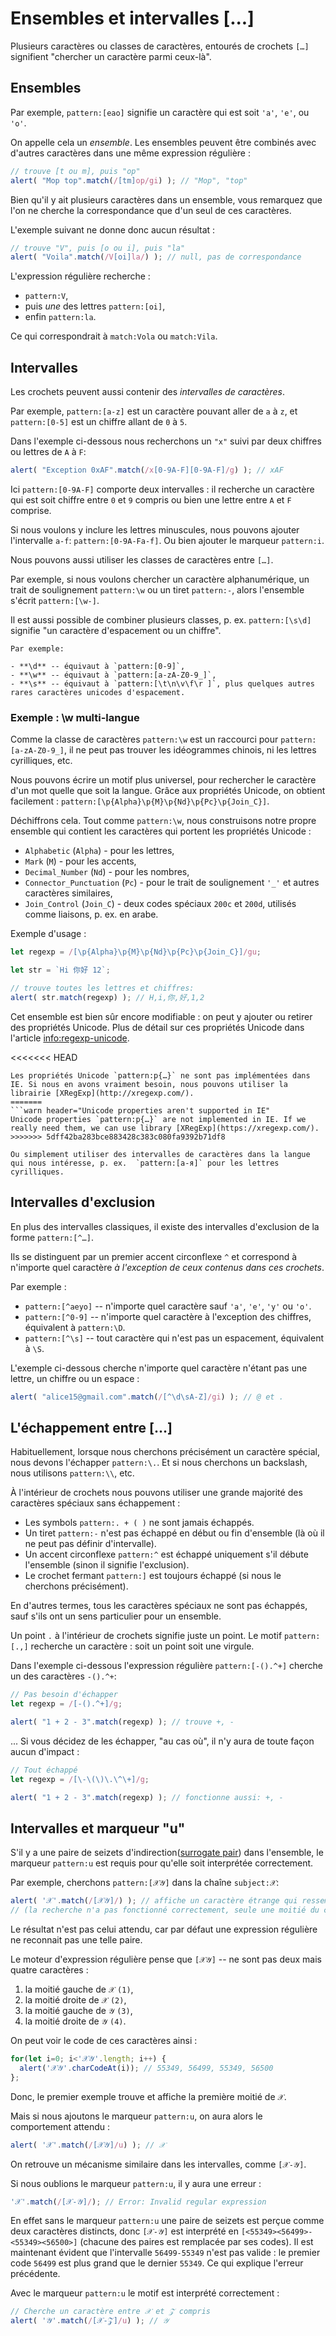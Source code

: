 # Ensembles et intervalles [...]

Plusieurs caractères ou classes de caractères, entourés de crochets `[…]` signifient "chercher un caractère parmi ceux-là".

## Ensembles

Par exemple, `pattern:[eao]` signifie un caractère qui est soit `'a'`, `'e'`, ou `'o'`.

On appelle cela un *ensemble*. Les ensembles peuvent être combinés avec d'autres caractères dans une même expression régulière :

```js run
// trouve [t ou m], puis "op"
alert( "Mop top".match(/[tm]op/gi) ); // "Mop", "top"
```

Bien qu'il y ait plusieurs caractères dans un ensemble, vous remarquez que l'on ne cherche la correspondance que d'un seul de ces caractères.

L'exemple suivant ne donne donc aucun résultat :

```js run
// trouve "V", puis [o ou i], puis "la"
alert( "Voila".match(/V[oi]la/) ); // null, pas de correspondance
```

L'expression régulière recherche :

- `pattern:V`,
- puis *une* des lettres `pattern:[oi]`,
- enfin `pattern:la`.

Ce qui correspondrait à `match:Vola` ou `match:Vila`.

## Intervalles

Les crochets peuvent aussi contenir des *intervalles de caractères*.

Par exemple, `pattern:[a-z]` est un caractère pouvant aller de `a` à `z`, et `pattern:[0-5]` est un chiffre allant de `0` à `5`.

Dans l'exemple ci-dessous nous recherchons un `"x"` suivi par deux chiffres ou lettres de `A` à `F`:

```js run
alert( "Exception 0xAF".match(/x[0-9A-F][0-9A-F]/g) ); // xAF
```

Ici `pattern:[0-9A-F]` comporte deux intervalles : il recherche un caractère qui est soit chiffre entre `0` et `9` compris ou bien une lettre entre `A` et `F` comprise.

Si nous voulons y inclure les lettres minuscules, nous pouvons ajouter l'intervalle `a-f`: `pattern:[0-9A-Fa-f]`. Ou bien ajouter le marqueur `pattern:i`.

Nous pouvons aussi utiliser les classes de caractères entre `[…]`.

Par exemple, si nous voulons chercher un caractère alphanumérique, un trait de soulignement `pattern:\w` ou un tiret `pattern:-`, alors l'ensemble s'écrit `pattern:[\w-]`.

Il est aussi possible de combiner plusieurs classes, p. ex. `pattern:[\s\d]` signifie "un caractère d'espacement ou un chiffre".

```smart header="Les classes de caractères sont en fait des racourcis pour des intervalles de caractères particuliers"
Par exemple:

- **\d** -- équivaut à `pattern:[0-9]`,
- **\w** -- équivaut à `pattern:[a-zA-Z0-9_]`,
- **\s** -- équivaut à `pattern:[\t\n\v\f\r ]`, plus quelques autres rares caractères unicodes d'espacement.
```

### Exemple : \w multi-langue

Comme la classe de caractères `pattern:\w` est un raccourci pour `pattern:[a-zA-Z0-9_]`, il ne peut pas trouver les idéogrammes chinois, ni les lettres cyrilliques, etc.

Nous pouvons écrire un motif plus universel, pour rechercher le caractère d'un mot quelle que soit la langue. Grâce aux propriétés Unicode, on obtient facilement : `pattern:[\p{Alpha}\p{M}\p{Nd}\p{Pc}\p{Join_C}]`.

Déchiffrons cela. Tout comme `pattern:\w`, nous construisons notre propre ensemble qui contient les caractères qui portent les propriétés Unicode :

- `Alphabetic` (`Alpha`) - pour les lettres,
- `Mark` (`M`) - pour les accents,
- `Decimal_Number` (`Nd`) - pour les nombres,
- `Connector_Punctuation` (`Pc`) - pour le trait de soulignement `'_'` et autres caractères similaires,
- `Join_Control` (`Join_C`) - deux codes spéciaux `200c` et `200d`, utilisés comme liaisons, p. ex. en arabe.

Exemple d'usage :

```js run
let regexp = /[\p{Alpha}\p{M}\p{Nd}\p{Pc}\p{Join_C}]/gu;

let str = `Hi 你好 12`;

// trouve toutes les lettres et chiffres:
alert( str.match(regexp) ); // H,i,你,好,1,2
```

Cet ensemble est bien sûr encore modifiable : on peut y ajouter ou retirer des propriétés Unicode. Plus de détail sur ces propriétés Unicode dans l'article <info:regexp-unicode>.

<<<<<<< HEAD
```warn header="Les propriétés Unicode ne sont pas supportées par IE"
Les propriétés Unicode `pattern:p{…}` ne sont pas implémentées dans IE. Si nous en avons vraiment besoin, nous pouvons utiliser la librairie [XRegExp](http://xregexp.com/).
=======
```warn header="Unicode properties aren't supported in IE"
Unicode properties `pattern:p{…}` are not implemented in IE. If we really need them, we can use library [XRegExp](https://xregexp.com/).
>>>>>>> 5dff42ba283bce883428c383c080fa9392b71df8

Ou simplement utiliser des intervalles de caractères dans la langue qui nous intéresse, p. ex.  `pattern:[а-я]` pour les lettres cyrilliques.
```

## Intervalles d'exclusion

En plus des intervalles classiques, il existe des intervalles d'exclusion de la forme `pattern:[^…]`.

Ils se distinguent par un premier accent circonflexe `^` et correspond à n'importe quel caractère *à l'exception de ceux contenus dans ces crochets*.

Par exemple :

- `pattern:[^aeyo]` -- n'importe quel caractère sauf  `'a'`, `'e'`, `'y'` ou `'o'`.
- `pattern:[^0-9]` -- n'importe quel caractère à l'exception des chiffres, équivalent à `pattern:\D`.
- `pattern:[^\s]` -- tout caractère qui n'est pas un espacement, équivalent à `\S`.

L'exemple ci-dessous cherche n'importe quel caractère n'étant pas une lettre, un chiffre ou un espace :

```js run
alert( "alice15@gmail.com".match(/[^\d\sA-Z]/gi) ); // @ et .
```

## L'échappement entre […]

Habituellement, lorsque nous cherchons précisément un caractère spécial, nous devons l'échapper `pattern:\.`. Et si nous cherchons un backslash, nous utilisons `pattern:\\`, etc.

À l'intérieur de crochets nous pouvons utiliser une grande majorité des caractères spéciaux sans échappement :

- Les symbols `pattern:. + ( )` ne sont jamais échappés.
- Un tiret `pattern:-` n'est pas échappé en début ou fin d'ensemble (là où il ne peut pas définir d'intervalle).
- Un accent circonflexe `pattern:^` est échappé uniquement s'il débute l'ensemble (sinon il signifie l'exclusion).
- Le crochet fermant `pattern:]` est toujours échappé (si nous le cherchons précisément).

En d'autres termes, tous les caractères spéciaux ne sont pas échappés, sauf s'ils ont un sens particulier pour un ensemble.

Un point `.` à l'intérieur de crochets signifie juste un point. Le motif `pattern:[.,]` recherche un caractère : soit un point soit une virgule.

Dans l'exemple ci-dessous l'expression régulière `pattern:[-().^+]` cherche un des caractères `-().^+`:

```js run
// Pas besoin d'échapper
let regexp = /[-().^+]/g;

alert( "1 + 2 - 3".match(regexp) ); // trouve +, -
```

... Si vous décidez de les échapper, "au cas où", il n'y aura de toute façon aucun d'impact :

```js run
// Tout échappé
let regexp = /[\-\(\)\.\^\+]/g;

alert( "1 + 2 - 3".match(regexp) ); // fonctionne aussi: +, -
```

## Intervalles et marqueur "u"

S'il y a une paire de seizets d'indirection([surrogate pair](https://fr.wikipedia.org/wiki/Table_des_caract%C3%A8res_Unicode_(D000-DFFF))) dans l'ensemble, le marqueur `pattern:u` est requis pour qu'elle soit interprétée correctement.

Par exemple, cherchons `pattern:[𝒳𝒴]` dans la chaîne `subject:𝒳`:

```js run
alert( '𝒳'.match(/[𝒳𝒴]/) ); // affiche un caractère étrange qui ressemble à [?]
// (la recherche n'a pas fonctionné correctement, seule une moitié du caractère est retournée)
```

Le résultat n'est pas celui attendu, car par défaut une expression régulière ne reconnait pas une telle paire.

Le moteur d'expression régulière pense que `[𝒳𝒴]` -- ne sont pas deux mais quatre caractères :
1. la moitié gauche de `𝒳` `(1)`,
2. la moitié droite de `𝒳` `(2)`,
3. la moitié gauche de `𝒴` `(3)`,
4. la moitié droite de `𝒴` `(4)`.

On peut voir le code de ces caractères ainsi :

```js run
for(let i=0; i<'𝒳𝒴'.length; i++) {
  alert('𝒳𝒴'.charCodeAt(i)); // 55349, 56499, 55349, 56500
};
```

Donc, le premier exemple trouve et affiche la première moitié de `𝒳`.

Mais si nous ajoutons le marqueur `pattern:u`, on aura alors le comportement attendu :

```js run
alert( '𝒳'.match(/[𝒳𝒴]/u) ); // 𝒳
```

On retrouve un mécanisme similaire dans les intervalles, comme `[𝒳-𝒴]`.

Si nous oublions le marqueur `pattern:u`, il y aura une erreur :

```js run
'𝒳'.match(/[𝒳-𝒴]/); // Error: Invalid regular expression
```

En effet sans le marqueur `pattern:u` une paire de seizets est perçue comme deux caractères distincts, donc `[𝒳-𝒴]` est interprété en `[<55349><56499>-<55349><56500>]` (chacune des paires est remplacée par ses codes). Il est maintenant évident que l'intervalle `56499-55349` n'est pas valide : le premier code `56499` est plus grand que le dernier `55349`. Ce qui explique l'erreur précédente.

Avec le marqueur `pattern:u` le motif est interprété correctement :

```js run
// Cherche un caractère entre 𝒳 et 𝒵 compris
alert( '𝒴'.match(/[𝒳-𝒵]/u) ); // 𝒴
```
